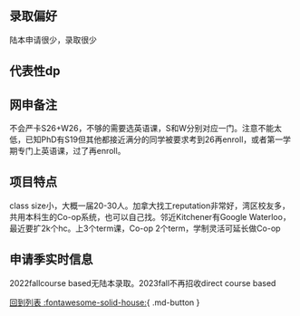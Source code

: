 ## 录取偏好
陆本申请很少，录取很少
## 代表性dp

## 网申备注
不会严卡S26+W26，不够的需要选英语课，S和W分别对应一门。注意不能太低，已知PhD有S19但其他都接近满分的同学被要求考到26再enroll，或者第一学期专门上英语课，过了再enroll。
## 项目特点
class size小，大概一届20-30人。加拿大找工reputation非常好，湾区校友多，共用本科生的Co-op系统，也可以自己找。邻近Kitchener有Google Waterloo，最近要扩2k个hc。上3个term课，Co-op 2个term，学制灵活可延长做Co-op
## 申请季实时信息
2022fallcourse based无陆本录取。2023fall不再招收direct course based

[回到列表 :fontawesome-solid-house:](选校梯度.md){ .md-button }
